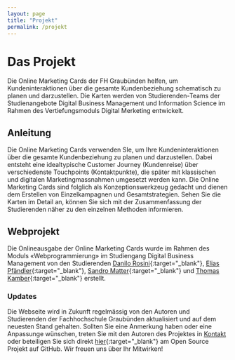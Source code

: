 ```yaml
---
layout: page
title: "Projekt"
permalink: /projekt
---
```


# Das Projekt

Die Online Marketing Cards der FH Graubünden helfen, um Kundeninteraktionen über die gesamte Kundenbeziehung schematisch zu planen und darzustellen. Die Karten werden von Studierenden-Teams der Studienangebote Digital Business Management und Information Science im Rahmen des Vertiefungsmoduls Digital Merketing entwickelt.

## Anleitung

Die Online Marketing Cards verwenden SIe, um Ihre Kundeninteraktionen über die gesamte Kundenbeziehung zu planen und darzustellen. Dabei entsteht eine idealtypische Customer Journey (Kundenreise) über verschiedenste Touchpoints (Kontaktpunkte), die später mit klassischen und digitalen Marketingmassnahmen umgesetzt werden kann. Die Online Marketing Cards sind folglich als Konzeptionswerkzeug gedacht und dienen dem Erstellen von Einzelkampagnen und Gesamtstrategien. Sehen Sie die Karten im Detail an, können Sie sich mit der Zusammenfassung der Studierenden näher zu den einzelnen Methoden informieren.

## Webprojekt

Die Onlineausgabe der Online Marketing Cards wurde im Rahmen des Moduls «Webprogrammierung» im Studiengang Digital Business Management von den Studierenden [Danilo Rosini](https://ch.linkedin.com/in/danilo-rosini){:target="\_blank"}, [Elias Pfändler](https://www.linkedin.com/in/elias-pf%C3%A4ndler-37196aa9){:target="\_blank"}, [Sandro Matter](https://www.linkedin.com/in/sandromatter/){:target="\_blank"} und [Thomas Kamber](https://www.linkedin.com/in/thomas-kamber){:target="\_blank"} erstellt.

### Updates

Die Webseite wird in Zukunft regelmässig von den Autoren und Studierenden der Fachhochschule Graubünden aktualisiert und auf dem neuesten Stand gehalten. Sollten Sie eine Anmerkung haben oder eine Anpassunge wünschen, treten Sie mit den Autoren des Projektes in [Kontakt](/kontakt) oder beteiligen Sie sich direkt [hier](https://github.com/sandromatter/fhgr-online-marketing-cards){:target="\_blank"} am Open Source Projekt auf GitHub. Wir freuen uns über Ihr Mitwirken!
